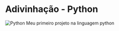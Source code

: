 # Adivinhação - Python
![Python](https://img.shields.io/badge/python-3.11.5-blue) 
Meu primeiro projeto na linguagem python
